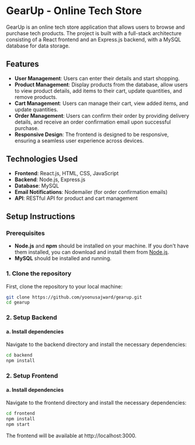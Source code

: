 # GearUp - Online Tech Store

GearUp is an online tech store application that allows users to browse and purchase tech products. The project is built with a full-stack architecture consisting of a React frontend and an Express.js backend, with a MySQL database for data storage.

## Features
- **User Management**: Users can enter their details and start shopping.
- **Product Management**: Display products from the database, allow users to view product details, add items to their cart, update quantities, and remove products.
- **Cart Management**: Users can manage their cart, view added items, and update quantities.
- **Order Management**: Users can confirm their order by providing delivery details, and receive an order confirmation email upon successful purchase.
- **Responsive Design**: The frontend is designed to be responsive, ensuring a seamless user experience across devices.

## Technologies Used
- **Frontend**: React.js, HTML, CSS, JavaScript
- **Backend**: Node.js, Express.js
- **Database**: MySQL
- **Email Notifications**: Nodemailer (for order confirmation emails)
- **API**: RESTful API for product and cart management

## Setup Instructions

### Prerequisites
- **Node.js** and **npm** should be installed on your machine. If you don't have them installed, you can download and install them from [Node.js](https://nodejs.org/).
- **MySQL** should be installed and running.

### 1. Clone the repository
First, clone the repository to your local machine:

```bash
git clone https://github.com/yoonusajward/gearup.git
cd gearup

```
### 2. Setup Backend

#### a. Install dependencies
Navigate to the backend directory and install the necessary dependencies:

```bash
cd backend
npm install
```

### 2.  Setup Frontend

#### a. Install dependencies
Navigate to the frontend directory and install the necessary dependencies:

```bash
cd frontend
npm install
npm start

```
The frontend will be available at http://localhost:3000.
